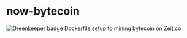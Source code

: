 # now-bytecoin

[![Greenkeeper badge](https://badges.greenkeeper.io/aranajhonny/now-bytecoin.svg)](https://greenkeeper.io/)
Dockerfile setup to mining bytecoin on Zeit.co
